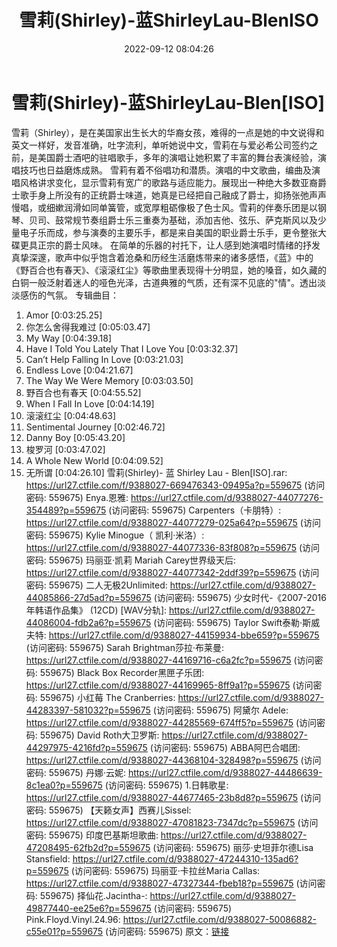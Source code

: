﻿---
title: 雪莉(Shirley)-蓝ShirleyLau-BlenISO
date: 2022-09-12 08:04:26
categories: 外语音乐
tags: 外语音乐
---
# 雪莉(Shirley)-蓝ShirleyLau-Blen[ISO]

雪莉（Shirley），是在美国家出生长大的华裔女孩，难得的一点是她的中文说得和英文一样好，发音准确，吐字流利，单听她说中文，雪莉在与爱必希公司签约之前，是美国爵士酒吧的驻唱歌手，多年的演唱让她积累了丰富的舞台表演经验，演唱技巧也日益磨炼成熟。
雪莉有着不俗唱功和潜质。演唱的中文歌曲，编曲及演唱风格讲求变化，显示雪莉有宽广的歌路与适应能力。展现出一种绝大多数亚裔爵士歌手身上所没有的正统爵士味道，她真是已经把自己融成了爵士，抑扬张弛声声慢唱，或细嫰润滑如同单簧管，或宽厚粗砺像极了色士风。雪莉的伴奏乐团是以钢琴、贝司、鼓常规节奏组爵士乐三重奏为基础，添加吉他、弦乐、萨克斯风以及少量电子乐而成，参与演奏的主要乐手，都是来自美国的职业爵士乐手，更令整张大碟更具正宗的爵士风味。
在简单的乐器的衬托下，让人感到她演唱时情绪的抒发真挚深邃，歌声中似乎饱含着沧桑和历经生活磨炼带来的诸多感悟，《蓝》中的《野百合也有春天》、《滚滚红尘》等歌曲里表现得十分明显，她的嗓音，如久藏的白铜一般泛射着迷人的哑色光泽，古道典雅的气质，还有深不见底的"情"。透出淡淡感伤的气氛。
专辑曲目：
01. Amor [0:03:25.25]
02. 你怎么舍得我难过 [0:05:03.47]
03. My Way [0:04:39.18]
04. Have I Told You Lately That I Love You
[0:03:32.37]
05. Can’t Help Falling In Love
[0:03:21.03]
06. Endless Love [0:04:21.67]
07. The Way We Were Memory
[0:03:03.50]
08. 野百合也有春天 [0:04:55.52]
09. When I Fall In Love [0:04:14.19]
10. 滚滚红尘 [0:04:48.63]
11. Sentimental Journey [0:02:46.72]
12. Danny Boy [0:05:43.20]
13. 梭罗河 [0:03:47.02]
14. A Whole New World [0:04:09.52]
15. 无所谓 [0:04:26.10]
雪莉(Shirley)- 蓝 Shirley Lau -
Blen[ISO].rar: https://url27.ctfile.com/f/9388027-669476343-09495a?p=559675
(访问密码: 559675)
Enya.恩雅: https://url27.ctfile.com/d/9388027-44077276-354489?p=559675
(访问密码: 559675)
Carpenters（卡朋特）: https://url27.ctfile.com/d/9388027-44077279-025a64?p=559675
(访问密码: 559675)
Kylie Minogue（ 凯利·米洛）: https://url27.ctfile.com/d/9388027-44077336-83f808?p=559675
(访问密码: 559675)
玛丽亚·凯莉 Mariah Carey世界级天后: https://url27.ctfile.com/d/9388027-44077342-2ddf39?p=559675
(访问密码: 559675)
二人无极2Unlimited: https://url27.ctfile.com/d/9388027-44085866-27d5ad?p=559675
(访问密码: 559675)
少女时代-《2007-2016年韩语作品集》 (12CD) [WAV分轨]: https://url27.ctfile.com/d/9388027-44086004-fdb2a6?p=559675
(访问密码: 559675)
Taylor Swift泰勒·斯威夫特: https://url27.ctfile.com/d/9388027-44159934-bbe659?p=559675
(访问密码: 559675)
Sarah Brightman莎拉·布莱曼: https://url27.ctfile.com/d/9388027-44169716-c6a2fc?p=559675
(访问密码: 559675)
Black Box Recorder黑匣子乐团: https://url27.ctfile.com/d/9388027-44169965-8ff9a1?p=559675
(访问密码: 559675)
小红莓 The Cranberries: https://url27.ctfile.com/d/9388027-44283397-581032?p=559675
(访问密码: 559675)
阿黛尔 Adele: https://url27.ctfile.com/d/9388027-44285569-674ff5?p=559675
(访问密码: 559675)
David Roth大卫罗斯: https://url27.ctfile.com/d/9388027-44297975-4216fd?p=559675
(访问密码: 559675)
ABBA阿巴合唱团: https://url27.ctfile.com/d/9388027-44368104-328498?p=559675
(访问密码: 559675)
丹娜·云妮: https://url27.ctfile.com/d/9388027-44486639-8c1ea0?p=559675
(访问密码: 559675)
1.日韩歌星: https://url27.ctfile.com/d/9388027-44677465-23b8d8?p=559675
(访问密码: 559675)
【天籁女声】西赛儿Sissel: https://url27.ctfile.com/d/9388027-47081823-7347dc?p=559675
(访问密码: 559675)
印度巴基斯坦歌曲: https://url27.ctfile.com/d/9388027-47208495-62fb2d?p=559675
(访问密码: 559675)
丽莎·史坦菲尔德Lisa Stansfield: https://url27.ctfile.com/d/9388027-47244310-135ad6?p=559675
(访问密码: 559675)
玛丽亚·卡拉丝Maria Callas: https://url27.ctfile.com/d/9388027-47327344-fbeb18?p=559675
(访问密码: 559675)
择仙花.Jacintha-: https://url27.ctfile.com/d/9388027-49877440-ee25e6?p=559675
(访问密码: 559675)
Pink.Floyd.Vinyl.24.96: https://url27.ctfile.com/d/9388027-50086882-c55e01?p=559675
(访问密码: 559675)
原文：[链接](https://blog.sina.com.cn/s/blog_1647c7e7601030zd8.html)